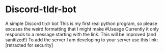 # Discord-tldr-bot
A simple Discord tl;dr bot
This is my first real python program, so please excuses the weird formatting that I might make
#Useage
Currently it only responds to a message starting with the link. This will be improved (and sanitized!)
To add the server I am developing to your server use this link: [retracted for security]
